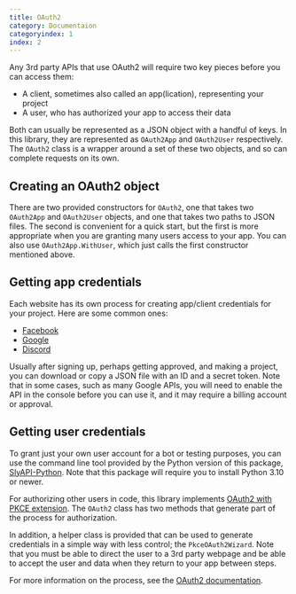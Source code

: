 ```yaml
---
title: OAuth2
category: Documentaion
categoryindex: 1
index: 2
---
```


Any 3rd party APIs that use OAuth2 will require two key pieces before you can access them:

 - A client, sometimes also called an app(lication), representing your project
 - A user, who has authorized your app to access their data

Both can usually be represented as a JSON object with a handful of keys. In this library, they are represented as `OAuth2App` and `OAuth2User` respectively. The `OAuth2` class is a wrapper around a set of these two objects, and so can complete requests on its own.

## Creating an OAuth2 object

There are two provided constructors for `OAuth2`, one that takes two `OAuth2App` and `OAuth2User` objects, and one that takes two paths to JSON files. The second is convenient for a quick start, but the first is more appropriate when you are granting many users access to your app. You can also use `OAuth2App.WithUser`, which just calls the first constructor mentioned above.

## Getting app credentials

Each website has its own process for creating app/client credentials for your project. Here are some common ones:

 - [Facebook](https://developers.facebook.com/docs/apps/register)
 - [Google](https://console.cloud.google.com)
 - [Discord](https://discord.com/developers)

Usually after signing up, perhaps getting approved, and making a project, you can download or copy a JSON file with an ID and a secret token. Note that in some cases, such as many Google APIs, you will need to enable the API in the console before you can use it, and it may require a billing account or approval.

## Getting user credentials

To grant just your own user account for a bot or testing purposes, you can use the command line tool provided by the Python version of this package, [SlyAPI-Python](https://pypi.org/project/SlyAPI/). Note that this package will require you to install Python 3.10 or newer.

For authorizing other users in code, this library implements [OAuth2 with PKCE extension](https://oauth.net/2/pkce/).
The `OAuth2` class has two methods that generate part of the process for authorization.

In addition, a helper class is provided that can be used to generate credentials in a simple way with less control; the `PkceOAuth2Wizard`. Note that you must be able to direct the user to a 3rd party webpage and be able to accept the user and data when they return to your app between steps.

For more information on the process, see the [OAuth2 documentation](https://oauth.net/2/).